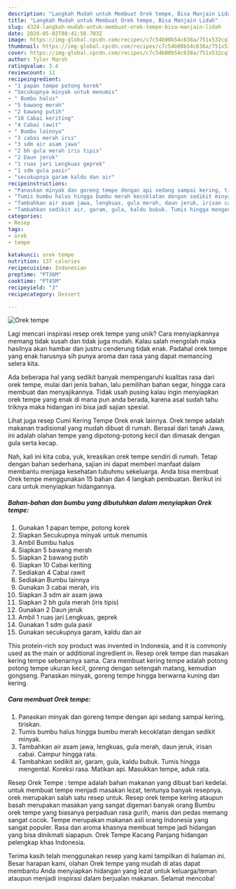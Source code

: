 ```yaml
---
description: "Langkah Mudah untuk Membuat Orek tempe, Bisa Manjain Lidah"
title: "Langkah Mudah untuk Membuat Orek tempe, Bisa Manjain Lidah"
slug: 4324-langkah-mudah-untuk-membuat-orek-tempe-bisa-manjain-lidah
date: 2020-05-02T08:41:50.703Z
image: https://img-global.cpcdn.com/recipes/c7c54b00b54c638a/751x532cq70/orek-tempe-foto-resep-utama.jpg
thumbnail: https://img-global.cpcdn.com/recipes/c7c54b00b54c638a/751x532cq70/orek-tempe-foto-resep-utama.jpg
cover: https://img-global.cpcdn.com/recipes/c7c54b00b54c638a/751x532cq70/orek-tempe-foto-resep-utama.jpg
author: Tyler Marsh
ratingvalue: 3.4
reviewcount: 11
recipeingredient:
- "1 papan tempe potong korek"
- "Secukupnya minyak untuk menumis"
- " Bumbu halus"
- "5 bawang merah"
- "2 bawang putih"
- "10 Cabai keriting"
- "4 Cabai rawit"
- " Bumbu lainnya"
- "3 cabai merah iris"
- "3 sdm air asam jawa"
- "2 bh gula merah iris tipis"
- "2 Daun jeruk"
- "1 ruas jari Lengkuas geprek"
- "1 sdm gula pasir"
- "secukupnya garam kaldu dan air"
recipeinstructions:
- "Panaskan minyak dan goreng tempe dengan api sedang sampai kering, tiriskan."
- "Tumis bumbu halus hingga bumbu merah kecoklatan dengan sedikit minyak."
- "Tambahkan air asam jawa, lengkuas, gula merah, daun jeruk, irisan cabai. Campur hingga rata."
- "Tambahkan sedikit air, garam, gula, kaldu bubuk. Tumis hingga mengental. Koreksi rasa. Matikan api. Masukkan tempe, aduk rata."
categories:
- Resep
tags:
- orek
- tempe

katakunci: orek tempe 
nutrition: 137 calories
recipecuisine: Indonesian
preptime: "PT36M"
cooktime: "PT45M"
recipeyield: "3"
recipecategory: Dessert

---
```



![Orek tempe](https://img-global.cpcdn.com/recipes/c7c54b00b54c638a/751x532cq70/orek-tempe-foto-resep-utama.jpg)

Lagi mencari inspirasi resep orek tempe yang unik? Cara menyiapkannya memang tidak susah dan tidak juga mudah. Kalau salah mengolah maka hasilnya akan hambar dan justru cenderung tidak enak. Padahal orek tempe yang enak harusnya sih punya aroma dan rasa yang dapat memancing selera kita.

Ada beberapa hal yang sedikit banyak mempengaruhi kualitas rasa dari orek tempe, mulai dari jenis bahan, lalu pemilihan bahan segar, hingga cara membuat dan menyajikannya. Tidak usah pusing kalau ingin menyiapkan orek tempe yang enak di mana pun anda berada, karena asal sudah tahu triknya maka hidangan ini bisa jadi sajian spesial.

Lihat juga resep Cumi Kering Tempe Orek enak lainnya. Orek tempe adalah makanan tradisional yang mudah dibuat di rumah. Berasal dari tanah Jawa, ini adalah olahan tempe yang dipotong-potong kecil dan dimasak dengan gula serta kecap.


Nah, kali ini kita coba, yuk, kreasikan orek tempe sendiri di rumah. Tetap dengan bahan sederhana, sajian ini dapat memberi manfaat dalam membantu menjaga kesehatan tubuhmu sekeluarga. Anda bisa membuat Orek tempe menggunakan 15 bahan dan 4 langkah pembuatan. Berikut ini cara untuk menyiapkan hidangannya.

<!--inarticleads1-->

##### Bahan-bahan dan bumbu yang dibutuhkan dalam menyiapkan Orek tempe:

1. Gunakan 1 papan tempe, potong korek
1. Siapkan Secukupnya minyak untuk menumis
1. Ambil  Bumbu halus
1. Siapkan 5 bawang merah
1. Siapkan 2 bawang putih
1. Siapkan 10 Cabai keriting
1. Sediakan 4 Cabai rawit
1. Sediakan  Bumbu lainnya
1. Gunakan 3 cabai merah, iris
1. Siapkan 3 sdm air asam jawa
1. Siapkan 2 bh gula merah (iris tipis)
1. Gunakan 2 Daun jeruk
1. Ambil 1 ruas jari Lengkuas, geprek
1. Gunakan 1 sdm gula pasir
1. Gunakan secukupnya garam, kaldu dan air


This protein-rich soy product was invented in Indonesia, and it is commonly used as the main or additional ingredient in. Resep orek tempe dan masakan kering tempe sebenarnya sama. Cara membuat kering tempe adalah potong potong tempe ukuran kecil, goreng dengan setengah matang, kemudian gongseng. Panaskan minyak, goreng tempe hingga berwarna kuning dan kering. 

<!--inarticleads2-->

##### Cara membuat Orek tempe:

1. Panaskan minyak dan goreng tempe dengan api sedang sampai kering, tiriskan.
1. Tumis bumbu halus hingga bumbu merah kecoklatan dengan sedikit minyak.
1. Tambahkan air asam jawa, lengkuas, gula merah, daun jeruk, irisan cabai. Campur hingga rata.
1. Tambahkan sedikit air, garam, gula, kaldu bubuk. Tumis hingga mengental. Koreksi rasa. Matikan api. Masukkan tempe, aduk rata.


Resep Orek Tempe : tempe adalah bahan makanan yang dibuat bari kedelai. untuk membuat tempe menjadi masakan lezat, tentunya banyak resepnya. orek merupakan salah satu resep untuk. Resep orek tempe kering ataupun basah merupakan masakan yang sangat digemari banyak orang Bumbu orek tempe yang biasanya perpaduan rasa gurih, manis dan pedas memang sangat cocok. Tempe merupakan makanan asli orang Indonesia yang sangat populer. Rasa dan aroma khasnya membuat tempe jadi hidangan yang bisa dinikmati siapapun. Orek Tempe Kacang Panjang hidangan pelengkap khas Indonesia. 

Terima kasih telah menggunakan resep yang kami tampilkan di halaman ini. Besar harapan kami, olahan Orek tempe yang mudah di atas dapat membantu Anda menyiapkan hidangan yang lezat untuk keluarga/teman ataupun menjadi inspirasi dalam berjualan makanan. Selamat mencoba!
